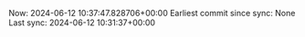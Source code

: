 Now: 2024-06-12 10:37:47.828706+00:00 Earliest commit since sync: None Last sync: 2024-06-12 10:31:37+00:00
